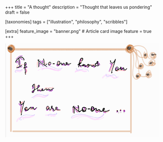 +++
title = "A thought"
description = "Thought that leaves us pondering"
draft = false

[taxonomies]
tags = ["illustration", "philosophy", "scribbles"]

[extra]
feature_image = "banner.png" # Article card image
feature = true
+++


![](content.png)
